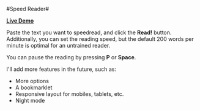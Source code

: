 #Speed Reader#

[**Live Demo**](http://htmlpreview.github.com/?https://github.com/ofalvai/speed-reader/blob/master/speedreader.html)

Paste the text you want to speedread, and click the **Read!** button. Additionally, you can set the reading speed, but the default 200 words per minute is optimal for an untrained reader.

You can pause the reading by pressing **P** or **Space**.

I'll add more features in the future, such as:

- More options
- A bookmarklet
- Responsive layout for mobiles, tablets, etc.
- Night mode